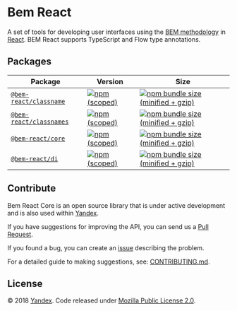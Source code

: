 # Bem React

A set of tools for developing user interfaces using the [BEM methodology](https://en.bem.info) in [React](https://github.com/facebook/react). BEM React supports TypeScript and Flow type annotations.

## Packages

| Package                                        | Version                                                                                                                        | Size                                                                                                                                                                  |
| ---------------------------------------------- | ------------------------------------------------------------------------------------------------------------------------------ | --------------------------------------------------------------------------------------------------------------------------------------------------------------------- |
| [`@bem-react/classname`](packages/classname)   | [![npm (scoped)](https://img.shields.io/npm/v/@bem-react/classname.svg)](https://www.npmjs.com/package/@bem-react/classname)   | [![npm bundle size (minified + gzip)](https://img.shields.io/bundlephobia/minzip/@bem-react/classname.svg)](https://bundlephobia.com/result?p=@bem-react/classname)   |
| [`@bem-react/classnames`](packages/classnames) | [![npm (scoped)](https://img.shields.io/npm/v/@bem-react/classnames.svg)](https://www.npmjs.com/package/@bem-react/classnames) | [![npm bundle size (minified + gzip)](https://img.shields.io/bundlephobia/minzip/@bem-react/classnames.svg)](https://bundlephobia.com/result?p=@bem-react/classnames) |
| [`@bem-react/core`](packages/core)             | [![npm (scoped)](https://img.shields.io/npm/v/@bem-react/core.svg)](https://www.npmjs.com/package/@bem-react/core)             | [![npm bundle size (minified + gzip)](https://img.shields.io/bundlephobia/minzip/@bem-react/core.svg)](https://bundlephobia.com/result?p=@bem-react/core)             |
| [`@bem-react/di`](packages/di)                 | [![npm (scoped)](https://img.shields.io/npm/v/@bem-react/di.svg)](https://www.npmjs.com/package/@bem-react/di)                 | [![npm bundle size (minified + gzip)](https://img.shields.io/bundlephobia/minzip/@bem-react/di.svg)](https://bundlephobia.com/result?p=@bem-react/di)                 |

## Contribute

Bem React Core is an open source library that is under active development and is also used within [Yandex](https://yandex.com/company/).

If you have suggestions for improving the API, you can send us a [Pull Request](https://github.com/bem/bem-react-core/pulls).

If you found a bug, you can create an [issue](https://github.com/bem/bem-react-core/issues) describing the problem.

For a detailed guide to making suggestions, see: [CONTRIBUTING.md](docs/en/CONTRIBUTING.md).

## License

© 2018 [Yandex](https://yandex.com/company/). Code released under [Mozilla Public License 2.0](LICENSE.txt).

